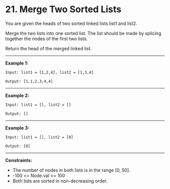# 21. Merge Two Sorted Lists

You are given the heads of two sorted linked lists list1 and list2.

Merge the two lists into one sorted list. The list should be made by splicing together the nodes of the first two lists.

Return the head of the merged linked list.

---

**Example 1:**

```
Input: list1 = [1,2,4], list2 = [1,3,4]

Output: [1,1,2,3,4,4]
```

---

**Example 2:**

```
Input: list1 = [], list2 = []

Output: []
```

---

**Example 3:**

```
Input: list1 = [], list2 = [0]

Output: [0]
```

---

**Constraints:**

- The number of nodes in both lists is in the range [0, 50].
- -100 <= Node.val <= 100
- Both lists are sorted in non-decreasing order.